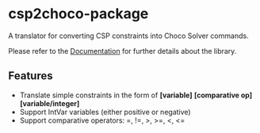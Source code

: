 # csp2choco-package

A translator for converting CSP constraints into Choco Solver commands.

Please refer to the [Documentation] for further details about the library.

## Features

- Translate simple constraints in the form of __[variable]__ __[comparative op]__ __[variable/integer]__
- Support IntVar variables (either positive or negative)
- Support comparative operators: =, !=, >, >=, <, <=

[Documentation]: https://hiconfit.manleviet.info